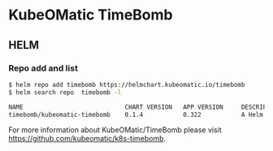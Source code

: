 # KubeOMatic TimeBomb

## HELM
### Repo add and list
```bash
$ helm repo add timebomb https://helmchart.kubeomatic.io/timebomb
$ helm search repo  timebomb -l

NAME                            CHART VERSION   APP VERSION     DESCRIPTION                                       
timebomb/kubeomatic-timebomb    0.1.4           0.322           A Helm chart for the timebomb solution for Kube...

```

For more information about KubeOMatic/TimeBomb please visit https://github.com/kubeomatic/k8s-timebomb.